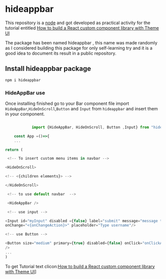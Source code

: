 # hideappbar

This repository is a [node](https://www.google.com/url?sa=t&rct=j&q=&esrc=s&source=web&cd=&cad=rja&uact=8&ved=2ahUKEwiLxfOkxsT4AhVR6LsIHTqCDToQFnoECBMQAQ&url=https%3A%2F%2Fnodejs.org%2F&usg=AOvVaw1tY2p-vJFWJmxWlq4sTxCn) and got developed as practical activity for the tutorial entitled [How to build a React custom component library with Theme UI](https://blog.logrocket.com/build-react-custom-component-library-theme-ui/)

The package has been named hideappbar , this name was made randomly as I considered building this package for only self-learning try and it is a good idea to document its result in a public repository.

## Install hideappbar package

```js
npm i hideappbar
```

### HideAppBar use

Once installing finished go to your Bar component file import `HideAppBar`,`HideOnScroll`,`Button` and `Input` from `hideappbar` and insert them in your component.

```js

            import {HideAppBar, HideOnScroll, Button ,Input} from "hideappbar";

    const App =()=>{
    ...

return (

 <!-- To insert custom menu items in navbar -->

<HideOnScroll>

<!-- <{children elements}> -->

</HideOnScroll>

 <!-- to use default navbar  -->

 <HideAppBar />

 <!-- use input -->

<Input id="myInput" disabled ={false} label="submit" message="message text" error={true} success={true}
onChange="<{onChangeAction}>" placeholder="Type username"/>

<!-- use Button -->

<Button size="medium" primary={true} disabled={false} onClick="onClickAction"
/>
...
)

```

To get Tutorial text clicon:[How to build a React custom component library with Theme UI]("./Tutorial.md")]
